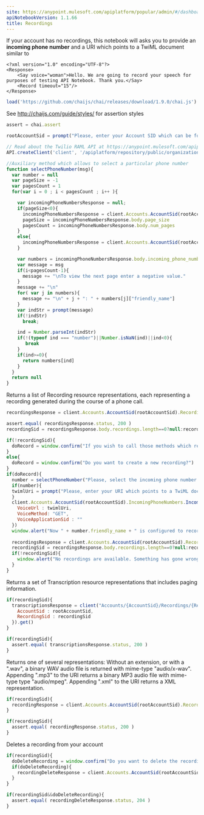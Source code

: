 ```yaml
---
site: https://anypoint.mulesoft.com/apiplatform/popular/admin/#/dashboard/apis/8031/versions/8196/portal/pages/6875/preview
apiNotebookVersion: 1.1.66
title: Recordings
---
```


If your account has no recordings, this notebook will asks you to provide an **incoming phone number** and a URI which points to a TwiML document similar to
```
<?xml version="1.0" encoding="UTF-8"?>
<Response>    
    <Say voice="woman">Hello. We are going to record your speech for purposes of testing API Notebook. Thank you.</Say>
    <Record timeout="15"/>
</Response>
```

```javascript
load('https://github.com/chaijs/chai/releases/download/1.9.0/chai.js')
```

See http://chaijs.com/guide/styles/ for assertion styles

```javascript
assert = chai.assert
```

```javascript
rootAccountSid = prompt("Please, enter your Account SID which can be found at https://www.twilio.com/user/account")
```

```javascript
// Read about the Twilio RAML API at https://anypoint.mulesoft.com/apiplatform/popular/admin/#/dashboard/apis/8031/versions/8196/contracts
API.createClient('client', '/apiplatform/repository/public/organizations/30/apis/8031/versions/8196/definition');
```

```javascript
//Auxiliary method which allows to select a particular phone number
function selectPhoneNumber(msg){
  var number = null
  var pageSize = -1
  var pagesCount = 1
  for(var i = 0 ; i < pagesCount ; i++ ){

    var incomingPhoneNumbersResponse = null;
    if(pageSize<0){
      incomingPhoneNumbersResponse = client.Accounts.AccountSid(rootAccountSid).IncomingPhoneNumbers.json.get()
      pageSize = incomingPhoneNumbersResponse.body.page_size
      pagesCount = incomingPhoneNumbersResponse.body.num_pages
    }
    else{
      incomingPhoneNumbersResponse = client.Accounts.AccountSid(rootAccountSid).IncomingPhoneNumbers.json.get({"Page":i,"PageSize":pageSize})
    }

    var numbers = incomingPhoneNumbersResponse.body.incoming_phone_numbers  
    var message = msg
    if(i<pagesCount-1){
      message += "\nTo view the next page enter a negative value."
    }
    message += "\n"
    for( var j in numbers){
      message += "\n" + j + ": " + numbers[j]["friendly_name"]
    }
    var indStr = prompt(message)
    if(!indStr)
      break;

    ind = Number.parseInt(indStr)
    if(!(typeof ind === "number")||Number.isNaN(ind)||ind<0){
       break
    }
    if(ind>=0){
      return numbers[ind]
    }  
  }
  return null
}
```


Returns a list of Recording resource representations, each representing a
recording generated during the course of a phone call.

```javascript
recordingsResponse = client.Accounts.AccountSid(rootAccountSid).Recordings.json.get()
```

```javascript
assert.equal( recordingsResponse.status, 200 )
recordingSid = recordingsResponse.body.recordings.length==0?null:recordingsResponse.body.recordings[0].sid
```

```javascript
if(!recordingSid){
  doRecord = window.confirm("If you wish to call those methods which retrieve or delete a particular recording, you must have at least one recording available inside your account.\n\nDo you want to create a recording now?")
}
else{
  doRecord = window.confirm("Do you want to create a new recording?")
}
if(doRecord){  
  number = selectPhoneNumber("Please, select the incoming phone number by entering its index.\nThis number will be configured for recording your speech.")
  if(number){
  twimlUri = prompt("Please, enter your URI which points to a TwiML document similar to\n\n<?xml version=\"1.0\" encoding=\"UTF-8\"?>\n</Response>\n   <Say voice=\"woman\">\n      Hello. We are going to record your speech for purposes of testing API Notebook. Thank you.\n   </Say>\n   <Record timeout=\"15\"/>\n</Response>")
  }
  client.Accounts.AccountSid(rootAccountSid).IncomingPhoneNumbers.IncomingPhoneNumberSid(number.sid).json.post({
    VoiceUrl : twimlUri,
    VoiceMethod: "GET",
    VoiceApplicationSid : ""
  })
  window.alert("Now " + number.friendly_name + " is configured to record speech. Before continuing Notebook execution, please, make a call and wait a little while Twilio is processing your recording.")
    
  recordingsResponse = client.Accounts.AccountSid(rootAccountSid).Recordings.json.get()
  recordingSid = recordingsResponse.body.recordings.length==0?null:recordingsResponse.body.recordings[0].sid
  if(!recordingSid){
    window.alert("No recordings are available. Something has gone wrong.")
  }
}
```

Returns a set of Transcription resource representations that includes paging
information.

```javascript
if(recordingSid){
  transcriptionsResponse = client("Accounts/{AccountSid}/Recordings/{RecordingSid}/Transcriptions.json",{
    AccountSid : rootAccountSid,
    RecordingSid : recordingSid
  }).get()
}
```

```javascript
if(recordingSid){
  assert.equal( transcriptionsResponse.status, 200 )
}
```

Returns one of several representations:
Without an extension, or with a ".wav", a binary WAV audio file is returned
with mime-type "audio/x-wav".
Appending ".mp3" to the URI returns a binary MP3 audio file with mime-type
type "audio/mpeg".
Appending ".xml" to the URI returns a XML representation.

```javascript
if(recordingSid){
  recordingResponse = client.Accounts.AccountSid(rootAccountSid).Recordings.RecordingSid(recordingSid).xml.get()
}
```

```javascript
if(recordingSid){
  assert.equal( recordingResponse.status, 200 )
}
```

Deletes a recording  from your account

```javascript
if(recordingSid){
  doDeleteRecording = window.confirm("Do you want to delete the recording permanently?")
  if(doDeleteRecording){
    recordingDeleteResponse = client.Accounts.AccountSid(rootAccountSid).Recordings.RecordingSid(recordingSid).wav.delete({})
  }
}
```

```javascript
if(recordingSid&&doDeleteRecording){
  assert.equal( recordingDeleteResponse.status, 204 )
}
```
